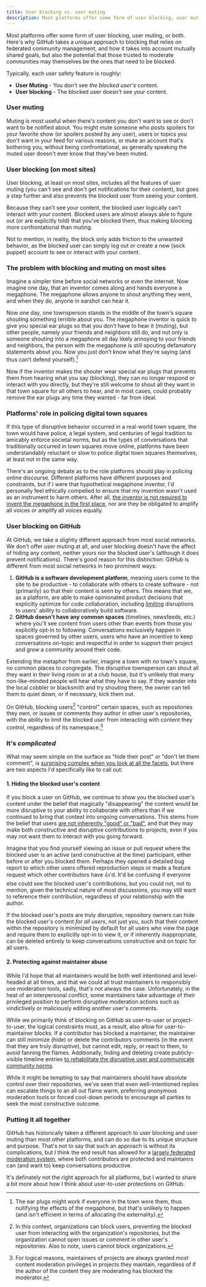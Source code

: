 ```yaml
---
title: User blocking vs. user muting
description: Most platforms offer some form of user blocking, user muting, or both. Here's why GitHub takes a unique approach to blocking that relies on federated community management and how it takes into account mutually shared goals, but also the potential that those trusted to moderate communities may themselves be the ones that need to be blocked.
---
```


Most platforms offer some form of user blocking, user muting, or both. Here's why GitHub takes a unique approach to blocking that relies on federated community management, and how it takes into account mutually shared goals, but also the potential that those trusted to moderate communities may themselves be the ones that need to be blocked. 

Typically, each user safety feature is roughly:

* **User Muting** - You don't see _the blocked user's_ content.
* **User blocking** - The blocked user doesn't see _your_ content.

### User muting

Muting is most useful when there's content you don't want to see or don't want to be notified about. You might mute someone who posts spoilers for your favorite show (or spoilers posted by any user), users or topics you don't want in your feed for various reasons, or mute an account that's bothering you, without being confrontational, as generally speaking the muted user doesn't ever know that they've been muted.

### User blocking (on most sites)

User blocking, at least on most sites, includes all the features of user muting (you can't see and don't get notifications for their content), but goes a step further and also prevents the blocked user from seeing _your_ content.

Because they can't see your content, the blocked user logically can't interact with your content. Blocked users are almost always able to figure out (or are explicitly told) that you've blocked them, thus making blocking more confrontational than muting.

Not to mention, in reality, the block only adds friction to the unwanted behavior, as the blocked user can simply log out or create a new (sock puppet) account to see or interact with your content.

### The problem with blocking and muting on most sites

Imagine a simpler time before social networks or even the internet. Now imagine one day, that an inventor comes along and hands everyone a megaphone. The megaphone allows anyone to shout anything they went, and when they do, anyone in earshot can hear it.

Now one day, one townsperson stands in the middle of the town's square shouting something terrible about you. The megaphone inventor is quick to give you special ear plugs so that you don’t have to hear it (muting), but other people, namely your friends and neighbors still do, and not only is someone shouting into a megaphone all day likely annoying to your friends and neighbors, the person with the megaphone is still spouting defamatory statements about you. Now you just don’t know what they're saying (and thus can’t defend yourself).[^1] 

Now if the inventor makes the shouter wear special ear plugs that prevents them from hearing what you say (blocking), they can no longer respond or interact with you directly, but they're still welcome to shout all they want in that town square for all others to hear, and in most cases, could probably remove the ear plugs any time they wanted - far from ideal.

### Platforms' role in policing digital town squares

If this type of disruptive behavior occurred in a real-world town square, the town would have police, a legal system, and centuries of legal tradition to amicably enforce societal norms, but as the types of conversations that traditionally occurred in town squares move online, platforms have been understandably reluctant or slow to police digital town squares themselves, at least not in the same way.

There's an ongoing debate as to the role platforms should play in policing online discourse. Different platforms have different purposes and constraints, but if I were that hypothetical megaphone inventor, I'd personally feel ethically compelled to ensure that my invention wasn't used as an instrument to harm others. After all, [the inventor is not required to invent the megaphone in the first place](https://ben.balter.com/2020/01/17/ten-lessons-learned-fostering-a-community-of-communities-on-github/#10-be-purposeful-about-the-role-you-play), nor are they be obligated to amplify all voices or amplify all voices equally.

### User blocking on GitHub

At GitHub, we take a slightly different approach from most social networks. We don't offer user muting at all, and user blocking doesn't have the affect of hiding any content, neither yours nor the blocked user's (although it does prevent notifications). There's good reason for this distinction: GitHub is different from most social networks in two prominent ways:

1. **GitHub is a software development platform**, meaning users come to the site to be productive - to collaborate with others to create software - not (primarily) so that their content is seen by others. This means that we, as a platform, are able to make opinionated product decisions that explicitly optimize for code collaboration, including [limiting](https://ben.balter.com/2020/01/17/ten-lessons-learned-fostering-a-community-of-communities-on-github/#7-offer-tiered-moderation-tools) disruptions to users' ability to collaboratively build software.
2. **GitHub doesn't have any common spaces** (timelines, newsfeeds, etc.) where you'll see content from users other than events from those you explicitly opt-in to following. Conversations exclusively happen in spaces governed by other users, users who have an incentive to keep conversations on-topic and respectful in order to support their project and grow a community around their code.

Extending the metaphor from earlier, imagine a town with no town's square, no common places to congregate. The disruptive townsperson can shout all they want in their living room or at a club house, but it's unlikely that many non-like-minded people will hear what they have to say. If they wander into the local cobbler or blacksmith and try shouting there, the owner can tell them to quiet down, or if necessary, kick them out.

On GitHub, blocking users[^2] "control" certain spaces, such as repositories they own, or issues or comments they author in other user's repositories, with the ability to limit the blocked user from interacting with content they control, regardless of its namespace.[^3]

### It's _complicated_

What may seem simple on the surface as "hide their post" or "don't let them comment", is [surprising complex when you look at all the facets](https://twitter.com/benbalter/status/1222956533794906113), but there are two aspects I'd specifically like to call out:

#### 1. Hiding the blocked user's content

If you block a user on GitHub, we continue to show you the blocked user's content under the belief that magically "disappearing" the content would be more disruptive to your ability to collaborate with others than if we continued to bring that context into ongoing conversations. This stems from the belief that users [are not inherently "good" or "bad"](https://ben.balter.com/2020/01/17/ten-lessons-learned-fostering-a-community-of-communities-on-github/#2-focus-on-behaviors-not-users), and that they may make both constructive and disruptive contributions to projects, even if you may not want them to interact with you going forward.

Imagine that you find yourself viewing an issue or pull request where the blocked user is an active (and constructive at the time) participant, either before or after you blocked them. Perhaps they opened a detailed bug report to which other users offered reproduction steps or made a feature request which other contributors have :+1:'d. It'd be confusing if everyone else could see the blocked user's contributions, but you could not, not to mention, given the technical nature of _most_ discussions, you may still want to reference their contribution, regardless of your relationship with the author.

If the blocked user's posts are truly disruptive, repository owners can hide the blocked user's content _for all users_, not just you, such that their content within the repository is minimized by default for all users who view the page and require them to explicitly opt-in to view it, or if inherently inappropriate, can be deleted entirely to keep conversations constructive and on topic for all users.

#### 2. Protecting against maintainer abuse

While I'd hope that all maintainers would be both well intentioned and level-headed at all times, and that we could all trust maintainers to responsibly use moderation tools, sadly, that's not always the case. Unfortunately, in the heat of an interpersonal conflict, some maintainers take advantage of their privileged position to perform disruptive moderation actions such as vindictively or maliciously editing another user's comments.

While we primarily think of blocking on GitHub as user-to-user or project-to-user, the logical constraints must, as a result, also allow for user-to-maintainer blocks. If a contributor has blocked a maintainer, the maintainer can still minimize (hide) or delete the contributors comments (in the event that they are truly disruptive), but cannot edit, reply, or react to them, to avoid fanning the flames. Additionally, hiding and deleting create publicly-visible timeline entries [to rehabilitate the disruptive user and communicate community norms](https://ben.balter.com/2020/01/17/ten-lessons-learned-fostering-a-community-of-communities-on-github/#8-moderate-transparently).

While it might be tempting to say that maintainers should have absolute control over their repositories, we've seen that even well-intentioned replies can escalate things to an all out flame warm, preferring anonymous moderation tools or forced cool-down periods to encourage all parties to seek the most constructive outcome.

### Putting it all together

GitHub has historically taken a different approach to user blocking and user muting than most other platforms, and can do so due to its unique structure and purpose. That's not to say that such an approach is without its complications, but I think the end result has allowed for a [largely federated moderation system](https://ben.balter.com/2020/01/17/ten-lessons-learned-fostering-a-community-of-communities-on-github/#6-let-communities-opt-in-to-self-governance), where both contributors are protected and maintainrs can (and want to) keep conversations productive. 

It's definately not the right approach for all platforms, but I wanted to share a bit more about how I think about user-to-user protections on GitHub.

[^1]: The ear plugs might work if everyone in the town wore them, thus nullifying the effects of the megaphone, but that's unlikely to happen (and isn't efficient in terms of allocating the externality).

[^2]: In this context, organizations can block users, preventing the blocked user from interacting with the organization's repositories, but the organization cannot open issues or comment in other user's repositories. Also to note, users cannot block organizations.

[^3]: For logical reasons, maintainers of projects are always granted _most_ content moderation privileges in projects they maintain, regardless of if the author of the content they are moderating has blocked the moderator.